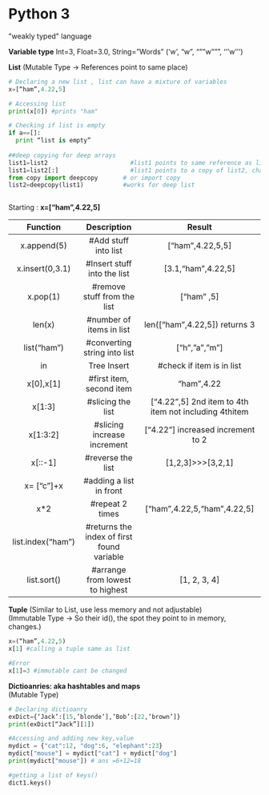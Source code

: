 # Python 3  
"weakly typed" language    
  
**Variable type**
Int=3, Float=3.0, String=”Words” (‘w’, “w”, “””w”””, ‘’’w’’’)

**List** (Mutable Type -> References point to same place)  
```python
# Declaring a new list , list can have a mixture of variables
x=[“ham”,4.22,5] 

# Accessing list
print(x[0]) #prints "ham"

# Checking if list is empty
if a==[]: 
  print “list is empty”
  
##deep copying for deep arrays
list1=list2                       #list1 points to same reference as list2
list1=list2[:]                    #list1 points to a copy of list2, changes in list2 does not affect list1
from copy import deepcopy       # or import copy
list2=deepcopy(list1)         	#works for deep list



```
Starting : **x=[“ham”,4.22,5]**  

|Function            | Description           | Result|
|:-------------:|:-------------:|:-------------:|
| x.append(5)                   | #Add stuff into list                              |[“ham”,4.22,5,5]|
| x.insert(0,3.1)               | #Insert stuff into the list                       |[3.1,“ham”,4.22,5] |
| x.pop(1)                      | #remove stuff from the list                       |[“ham” ,5]   |
| len(x)                        | #number of items in list                        |len([“ham”,4.22,5])  returns 3    |
| list(“ham”)                   | #converting string into list                    |[“h”,”a”,”m”]              |
| in | Tree Insert              | #check if item is in list                       |“ham” in x… returns True, “h” in x… returns False|
| x[0],x[1]                     | #first item, second item                        |“ham”,4.22      |
| x[1:3]                        | #slicing the list                               |[“4.22”,5]  2nd item to 4th item not including 4thitem |
| x[1:3:2]	                    | #slicing increase increment                     |[“4.22”] increased increment to 2 |
| x[::-1]                       | #reverse the list                               |[1,2,3]>>>[3,2,1]    |
| x= [“c”]+x                    | #adding a list in front                         |                 |
| x*2                           | #repeat 2 times                                 | [“ham”,4.22,5,“ham”,4.22,5]   |
| list.index(“ham”)             | #returns the index of first found variable      |                          |
| list.sort()                   |#arrange from lowest to highest                  | [1, 2, 3, 4]| 

**Tuple** (Similar to List, use less memory and not adjustable)   
(Immutable Type ->  So their id(), the spot they point to in memory, changes.)  
```python
x=(“ham”,4.22,5)
x[1] #calling a tuple same as list

#Error
x[1]=3 #immutable cant be changed
```  
  
**Dictioanries: aka hashtables and maps**  
(Mutable Type)
```python
# Declaring dictioanry
exDict={‘Jack’:[15,’blonde’],’Bob’:[22,’brown’]}
print(exDict[“Jack”][1])

#Accessing and adding new key,value
mydict = {"cat":12, "dog":6, "elephant":23}
mydict["mouse"] = mydict["cat"] + mydict["dog"]
print(mydict["mouse"]) # ans =6+12=18

#getting a list of keys()
dict1.keys()
```

